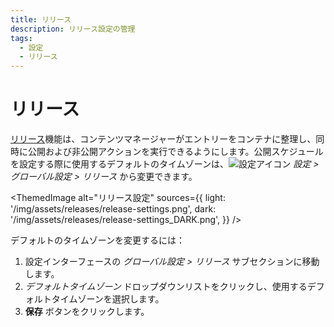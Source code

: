 ```yaml
---
title: リリース
description: リリース設定の管理
tags:
  - 設定
  - リリース
---
```


# リリース

[リリース](/user-docs/releases/introduction)機能は、コンテンツマネージャーがエントリーをコンテナに整理し、同時に公開および非公開アクションを実行できるようにします。公開スケジュールを設定する際に使用するデフォルトのタイムゾーンは、![設定アイコン](/img/assets/icons/v5/Cog.svg) *設定 > グローバル設定 > リリース* から変更できます。

<!-- TODO: 実際に機能をテストできるときにスクリーンショットとダークモード用の画像を更新する -->

<ThemedImage
  alt="リリース設定"
  sources={{
    light: '/img/assets/releases/release-settings.png',
    dark: '/img/assets/releases/release-settings_DARK.png',
  }}
/>

デフォルトのタイムゾーンを変更するには：

1. 設定インターフェースの *グローバル設定 > リリース* サブセクションに移動します。
2. _デフォルトタイムゾーン_ ドロップダウンリストをクリックし、使用するデフォルトタイムゾーンを選択します。
3. **保存** ボタンをクリックします。
